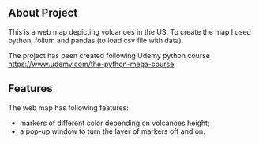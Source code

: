 ## About Project

This is a web map depicting volcanoes in the US.
To create the map I used python, folium and pandas (to load csv file with data).

The project has been created following Udemy python course  https://www.udemy.com/the-python-mega-course.

## Features
The web map has following features:

- markers of different color depending on volcanoes height;
- a pop-up window to turn the layer of markers off and on.

